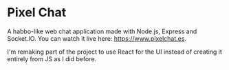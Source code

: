 # Pixel Chat

A habbo-like web chat application made with Node.js, Express and Socket.IO. You can watch it live here: https://www.pixelchat.es.

I'm remaking part of the project to use React for the UI instead of creating it entirely from JS as I did before.